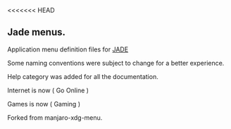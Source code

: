 <<<<<<< HEAD
## Jade menus.

Application menu definition files for [JADE](https://github.com/codesardine/Jadesktop)

Some naming conventions were subject to change for a better experience.

Help category was added for all the documentation.

Internet is now ( Go Online )

Games is now ( Gaming )

Forked from manjaro-xdg-menu.


